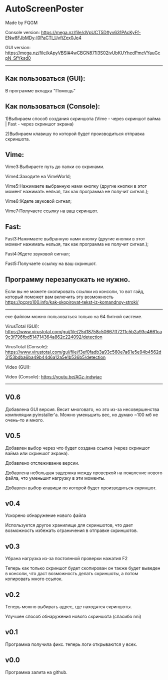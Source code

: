 # AutoScreenPoster

Made by FQGM

Console version: https://mega.nz/file/dVpUCT5D#yv631PAcKyFf-ENw8FJbMDy-I0PaCTl_UvftZex0Je4

GUI version: https://mega.nz/file/kApyVBSI#4wCBGN871l3S02ivUbKUYhedPmcVYauGcpN_SfYksd0

-------------
Как пользоваться (GUI):
---
В программе вкладка "Помощь"

Как пользоваться (Console):
---

1)Выбираем способ создания скриншота (Vime - через скриншот вайма | Fast - через скриншот экрана)

2)Выбираем клавишу по которой будет производиться отправка скриншота.

Vime:
---
Vime3:Выбираете путь до папки со скринами.

Vime4:Заходите на VimeWorld;

Vime5:Нажимаете выбранную нами кнопку (другие кнопки в этот момент нажимать нельзя, так как программа не получит сигнал.);

Vime6:Ждете звуковой сигнал;

Vime7:Получаете ссылку на ваш скриншот.

Fast:
---
Fast3:Нажимаете выбранную нами кнопку (другие кнопки в этот момент нажимать нельзя, так как программа не получит сигнал.);

Fast4:Ждете звуковой сигнал;

Fast5:Получаете ссылку на ваш скриншот.

Программу перезапускать не нужно.
---
Если вы не можете скопировать ссылки из консоли, то вот гайд, который поможет вам включить эту возможность https://pcpro100.info/kak-skopirovat-tekst-iz-komandnoy-stroki/

-----------

exe файлом можно пользоваться только на 64 битной системе.

VirusTotal (GUI): https://www.virustotal.com/gui/file/25d18758c50667ff7211c5b2a93c4661ca9c3f796fbd514714364a862c224092/detection

VirusTotal (Console): https://www.virustotal.com/gui/file/f3ef0fadb3a93c560e7a61e5e94b4562d3153bdba6ba49b44d6a12a5e1b536b5/detection

Video (GUI): 

Video (Console): https://youtu.be/AGz-indwjac

-----------
V0.6
---
Добавлена GUI версия. Весит многовато, но это из-за несовершенства компиляции pyinstaller'a. Можно уменьшить вес, но думаю ~100 мб не очень-то и много.

V0.5
---
Добавлен выбор через что будет создана ссылка (через скриншот вайма или скриншот экрана).

Добавлено отслеживание версии.

Добавлена небольшая задержка между проверкой на появление нового файла, что уменьшит нагрузку в эти моменты.

Добавлен выбор клавиши по которой будет производиться скриншот.

v0.4
---
Ускорено обнаружение нового файла

Используется другое хранилище для скриншотов, что дает возможность избежать ограничения в отправке скриншотов.

v0.3
---
Убрана нагрузка из-за постоянной проверки нажатия F2

Теперь как только скриншот будет скопирован он также будет выведен в консоли, что даст возможность делать скриншоты, а потом копировать много ссылок.

v0.2
---
Теперь можно выбирать адрес, где находятся скриншоты.

Улучшен способ обнаружения нового скриншота (спасибо nni)

v0.1
---
Программа получила фикс. теперь логи открываются у всех.

v0.0
---
Программа залита на github.




